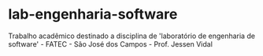 # lab-engenharia-software
Trabalho acadêmico destinado a disciplina de 'laboratório de engenharia de software' - FATEC - São José dos Campos - Prof. Jessen Vidal 
